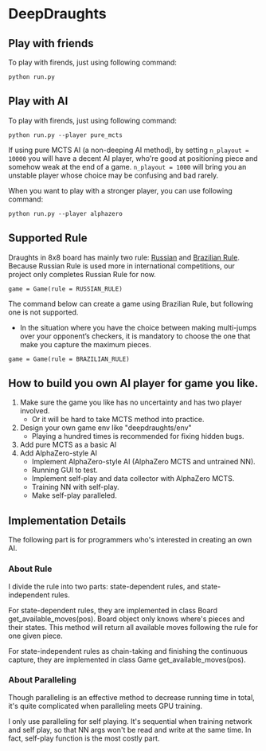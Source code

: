 <!--
 * @Author: Zeng Siwei
 * @Date: 2021-09-12 00:27:58
 * @LastEditors: Zeng Siwei
 * @LastEditTime: 2021-09-18 01:42:56
 * @Description: 
-->
# DeepDraughts


## Play with friends
To play with firends, just using following command:
```
python run.py
```

## Play with AI
To play with firends, just using following command:
```
python run.py --player pure_mcts
```

If using pure MCTS AI (a non-deeping AI method), by setting `n_playout = 10000` you will have a decent AI player, 
who're good at positioning piece and somehow weak at the end of a game. `n_playout = 1000` will bring you an 
unstable player whose choice may be confusing and bad rarely.

When you want to play with a stronger player, you can use following command:
```
python run.py --player alphazero
```



## Supported Rule
Draughts in 8x8 board has mainly two rule: [Russian](https://lidraughts.org/variant/russian) and [Brazilian Rule](https://draughts.github.io/brazilian-checkers.html). Because Russian Rule is used more in international competitions, our project only completes Russian Rule for now.

```
game = Game(rule = RUSSIAN_RULE)
```

The command below can create a game using Brazilian Rule, but following one is not supported.  
- In the situation where you have the choice between making multi-jumps over your opponent’s checkers, it is mandatory to choose the one that make you capture the maximum pieces.

```
game = Game(rule = BRAZILIAN_RULE)
```

## How to build you own AI player for game you like.
1. Make sure the game you like has no uncertainty and has two player involved.
    - Or it will be hard to take MCTS method into practice.
2. Design your own game env like "deepdraughts/env"
    - Playing a hundred times is recommended for fixing hidden bugs.
3. Add pure MCTS as a basic AI
4. Add AlphaZero-style AI
    - Implement AlphaZero-style AI (AlphaZero MCTS and untrained NN).
    - Running GUI to test.
    - Implement self-play and data collector with AlphaZero MCTS.
    - Training NN with self-play.
    - Make self-play paralleled.


## Implementation Details
The following part is for programmers who's interested in creating an own AI.

### About Rule
I divide the rule into two parts: state-dependent rules, and state-independent rules.  

For state-dependent rules, they are implemented in class Board get_available_moves(pos). Board object only knows where's pieces and their states. This method will return all available moves following the rule for one given piece.

For state-independent rules as chain-taking and finishing the continuous capture, they are implemented in class Game get_available_moves(pos).

### About Paralleling
Though paralleling is an effective method to decrease running time in total, it's quite complicated when paralleling meets GPU training.  

I only use paralleling for self playing. It's sequential when training network and self play, so that NN args won't be read and write at the same time. In fact, self-play function is the most costly part.
